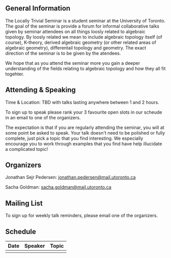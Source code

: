## General Information ##

The Locally Trivial Seminar is a student seminar at the University of Toronto. The goal of the seminar is provide a forum for informal collaborative talks given by seminar attendees on all things loosly related to algebraic topology. By loosly related we mean to include algebraic topology itself (of course), K-theory, derived algebraic geometry (or other related areas of algebraic geometry), differentail topology and geometry. The exact direction of the seminar is to be given by the atendees.

We hope that as you attend the seminar more you gain a deeper understanding of the fields relating to algebraic topology and how they all fit togehter.

## Attending & Speaking ##

Time & Location: TBD with talks lasting anywhere between 1 and 2 hours.

To sign up to speak please rank your 3 favourite open slots in our scheude in an email to one of the organizers.

The expectation is that if you are regularly attending the seminar, you will at some point be asked to speak. Your talk doesn't need to be polished or fully complete, just pick a topic that you find interesting. We especially encourage you to work through examples that you find have help illucidate a complicated topic!

## Organizers ##

Jonathan Sejr Pedersen: jonathan.pedersen@mail.utoronto.ca

Sacha Goldman: sacha.goldman@mail.utoronto.ca

## Mailing List ##

To sign up for weekly talk reminders, please email one of the organizers.

## Schedule ##

| Date | Speaker | Topic |
| - | - | - |
| | |
